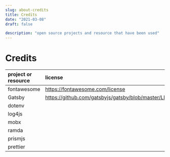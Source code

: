```yaml
---
slug: about-credits
title: Credits
date: "2021-03-08"
draft: false

description: "open source projects and resource that have been used"
---
```


# Credits

| project or resource | license                                                | author or homepage        |
| :------------------ | :----------------------------------------------------- | :------------------------ |
| fontawesome         | https://fontawesome.com/license                        | https://fontawesome.com/  |
| Gatsby              | https://github.com/gatsbyjs/gatsby/blob/master/LICENSE | https://www.gatsbyjs.com/ |
| dotenv              |                                                        |                           |
| log4js              |                                                        |                           |
| mobx                |                                                        |                           |
| ramda               |                                                        |                           |
| prismjs             |                                                        |                           |
| prettier            |                                                        |                           |
